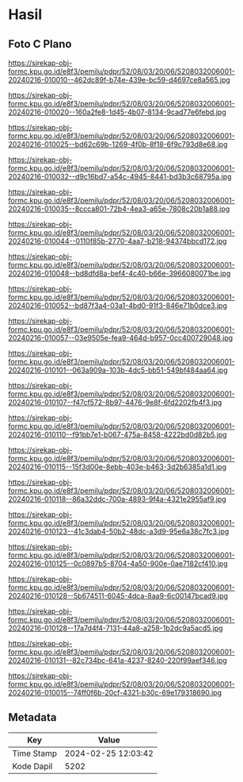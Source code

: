 # Hasil

## Foto C Plano

https://sirekap-obj-formc.kpu.go.id/e8f3/pemilu/pdpr/52/08/03/20/06/5208032006001-20240216-010010--462dc89f-b74e-439e-bc59-d4697ce8a565.jpg

https://sirekap-obj-formc.kpu.go.id/e8f3/pemilu/pdpr/52/08/03/20/06/5208032006001-20240216-010020--160a2fe8-1d45-4b07-8134-9cad77e6febd.jpg

https://sirekap-obj-formc.kpu.go.id/e8f3/pemilu/pdpr/52/08/03/20/06/5208032006001-20240216-010025--bd62c69b-1269-4f0b-8f18-6f9c793d8e68.jpg

https://sirekap-obj-formc.kpu.go.id/e8f3/pemilu/pdpr/52/08/03/20/06/5208032006001-20240216-010032--d9c16bd7-a54c-4945-8441-bd3b3c68795a.jpg

https://sirekap-obj-formc.kpu.go.id/e8f3/pemilu/pdpr/52/08/03/20/06/5208032006001-20240216-010035--8ccca801-72b4-4ea3-a65e-7808c20b1a88.jpg

https://sirekap-obj-formc.kpu.go.id/e8f3/pemilu/pdpr/52/08/03/20/06/5208032006001-20240216-010044--0110f85b-2770-4aa7-b218-94374bbcd172.jpg

https://sirekap-obj-formc.kpu.go.id/e8f3/pemilu/pdpr/52/08/03/20/06/5208032006001-20240216-010048--bd8dfd8a-bef4-4c40-b66e-3966080071be.jpg

https://sirekap-obj-formc.kpu.go.id/e8f3/pemilu/pdpr/52/08/03/20/06/5208032006001-20240216-010052--bd87f3a4-03a1-4bd0-91f3-846e71b0dce3.jpg

https://sirekap-obj-formc.kpu.go.id/e8f3/pemilu/pdpr/52/08/03/20/06/5208032006001-20240216-010057--03e9505e-fea9-464d-b957-0cc400729048.jpg

https://sirekap-obj-formc.kpu.go.id/e8f3/pemilu/pdpr/52/08/03/20/06/5208032006001-20240216-010101--063a909a-103b-4dc5-bb51-549bf484aa64.jpg

https://sirekap-obj-formc.kpu.go.id/e8f3/pemilu/pdpr/52/08/03/20/06/5208032006001-20240216-010107--f47cf572-8b97-4476-9e8f-6fd2202fb4f3.jpg

https://sirekap-obj-formc.kpu.go.id/e8f3/pemilu/pdpr/52/08/03/20/06/5208032006001-20240216-010110--f91bb7e1-b067-475a-8458-4222bd0d82b5.jpg

https://sirekap-obj-formc.kpu.go.id/e8f3/pemilu/pdpr/52/08/03/20/06/5208032006001-20240216-010115--15f3d00e-8ebb-403e-b463-3d2b6385a1d1.jpg

https://sirekap-obj-formc.kpu.go.id/e8f3/pemilu/pdpr/52/08/03/20/06/5208032006001-20240216-010118--86a32ddc-700a-4893-9f4a-4321e2955af9.jpg

https://sirekap-obj-formc.kpu.go.id/e8f3/pemilu/pdpr/52/08/03/20/06/5208032006001-20240216-010123--41c3dab4-50b2-48dc-a3d9-95e6a38c7fc3.jpg

https://sirekap-obj-formc.kpu.go.id/e8f3/pemilu/pdpr/52/08/03/20/06/5208032006001-20240216-010125--0c0897b5-8704-4a50-900e-0ae7182cf410.jpg

https://sirekap-obj-formc.kpu.go.id/e8f3/pemilu/pdpr/52/08/03/20/06/5208032006001-20240216-010128--5b674511-6045-4dca-8aa9-6c00147bcad9.jpg

https://sirekap-obj-formc.kpu.go.id/e8f3/pemilu/pdpr/52/08/03/20/06/5208032006001-20240216-010128--17a7d4f4-7131-44a8-a258-1b2dc9a5acd5.jpg

https://sirekap-obj-formc.kpu.go.id/e8f3/pemilu/pdpr/52/08/03/20/06/5208032006001-20240216-010131--82c734bc-641a-4237-8240-220f99aef346.jpg

https://sirekap-obj-formc.kpu.go.id/e8f3/pemilu/pdpr/52/08/03/20/06/5208032006001-20240216-010015--74ff0f6b-20cf-4321-b30c-69e179318690.jpg


## Metadata

| Key        | Value               |
| ---------- | ------------------- |
| Time Stamp | 2024-02-25 12:03:42 |
| Kode Dapil | 5202                |



